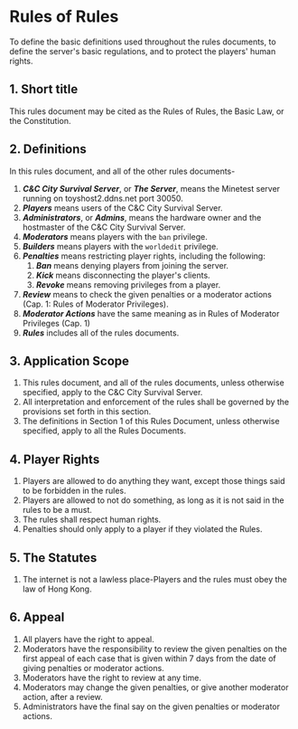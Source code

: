 # Rules of Rules
To define the basic definitions used throughout the rules documents, to define the server's basic regulations, and to protect the players' human rights.

## 1. Short title
This rules document may be cited as the Rules of Rules, the Basic Law, or the Constitution.

## 2. Definitions
In this rules document, and all of the other rules documents-

1. ***C&C City Survival Server***, or ***The Server***, means the Minetest server running on toyshost2.ddns.net port 30050.
2. ***Players*** means users of the C&C City Survival Server.
3. ***Administrators***, or ***Admins***, means the hardware owner and the hostmaster of the C&C City Survival Server.
4. ***Moderators*** means players with the `ban` privilege.
5. ***Builders*** means players with the `worldedit` privilege.
6. ***Penalties*** means restricting player rights, including the following:
   1. ***Ban*** means denying players from joining the server.
   2. ***Kick*** means disconnecting the player's clients.
   3. ***Revoke*** means removing privileges from a player.
7. ***Review*** means to check the given penalties or a moderator actions (Cap. 1: Rules of Moderator Privileges).
8. ***Moderator Actions*** have the same meaning as in Rules of Moderator Privileges (Cap. 1)
9. ***Rules*** includes all of the rules documents.

## 3. Application Scope
1. This rules document, and all of the rules documents, unless otherwise specified, apply to the C&C City Survival Server.
2. All interpretation and enforcement of the rules shall be governed by the provisions set forth in this section.
3. The definitions in Section 1 of this Rules Document, unless otherwise specified, apply to all the Rules Documents.

## 4. Player Rights
1. Players are allowed to do anything they want, except those things said to be forbidden in the rules.
2. Players are allowed to not do something, as long as it is not said in the rules to be a must.
3. The rules shall respect human rights.
4. Penalties should only apply to a player if they violated the Rules.

## 5. The Statutes
1. The internet is not a lawless place-Players and the rules must obey the law of Hong Kong.

## 6. Appeal
1. All players have the right to appeal.
2. Moderators have the responsibility to review the given penalties on the first appeal of each case that is given within 7 days from the date of giving penalties or moderator actions.
3. Moderators have the right to review at any time.
4. Moderators may change the given penalties, or give another moderator action, after a review.
5. Administrators have the final say on the given penalties or moderator actions.

